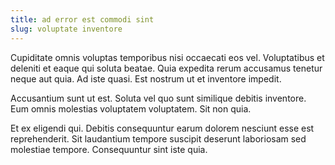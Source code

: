 ```yaml
---
title: ad error est commodi sint
slug: voluptate inventore
---
```


Cupiditate omnis voluptas temporibus nisi occaecati eos vel. Voluptatibus et deleniti et eaque qui soluta beatae. Quia expedita rerum accusamus tenetur neque aut quia. Ad iste quasi. Est nostrum ut et inventore impedit.

Accusantium sunt ut est. Soluta vel quo sunt similique debitis inventore. Eum omnis molestias voluptatem voluptatem. Sit non quia.

Et ex eligendi qui. Debitis consequuntur earum dolorem nesciunt esse est reprehenderit. Sit laudantium tempore suscipit deserunt laboriosam sed molestiae tempore. Consequuntur sint iste quia.
